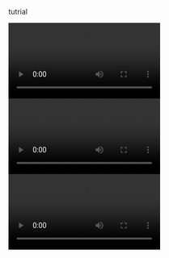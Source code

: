<html>
<body>
  <p>tutrial</p>
<video src="tutrial1.mp4"></video> 
<video src="tutrial2.mp4"></video> 
<video src="tutrial3.mp4"></video> 
</body>
</html>
